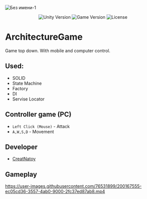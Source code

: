 ![Без имени-1](https://user-images.githubusercontent.com/76531899/200168454-a410aeef-8ba2-4c47-8bcc-7c246e03e5e4.png)

<p align="center">
    <img src="https://img.shields.io/badge/Engine-2021.3.0f1-blueviolet" alt="Unity Version">
    <img src="https://img.shields.io/badge/Version-0.1-blue" alt="Game Version">
    <img src="https://img.shields.io/badge/License-None-success" alt="License">
</p>

# ArchitectureGame
Game top down. With mobile and computer control.

## Used:
* SOLID 
* State Machine
* Factory 
* DI 
* Servise Locator

## Controller game (PC)
* `Left Click (Mouse)` - Attack
* `A,W,S,D` - Movement 

## Developer

- [CreatNatoy](https://github.com/CreatNatoy)

## Gameplay

https://user-images.githubusercontent.com/76531899/200167555-ec05cd36-3557-4ab0-9000-2fc37ed87ab8.mp4

